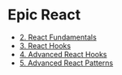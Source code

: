 # Epic React

- [2. React Fundamentals](./02_react-fundamentals.md)
- [3. React Hooks](./03_react-hooks.md)
- [4. Advanced React Hooks](./04_advanced-react-hooks.md)
- [5. Advanced React Patterns](./05_advanced-react-patterns.md)
